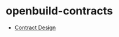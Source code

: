 # openbuild-contracts

- [Contract Design](https://app.heptabase.com/w/d996e9ee10666fdc0ebeeebf614665534bdc57ea89b6fff104dc8db924276462?id=b5527e3d-fbef-46a2-a953-020dd9ba0e92)
